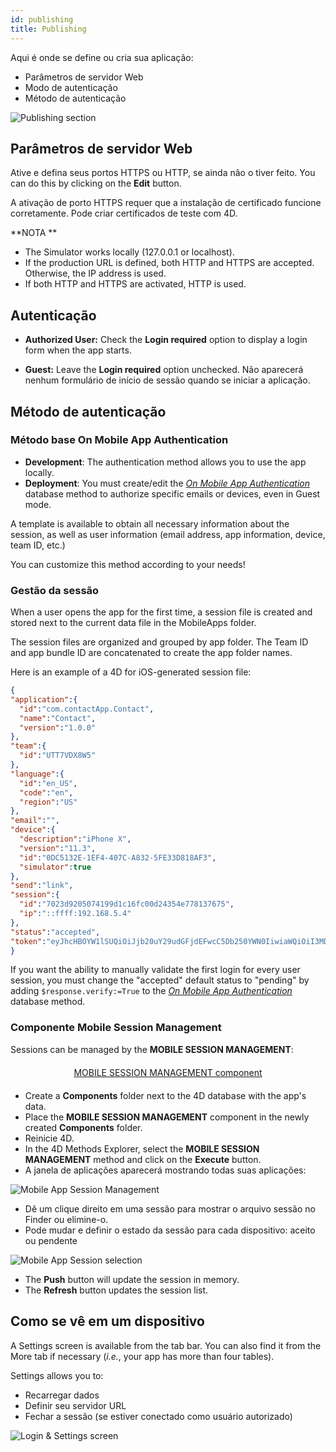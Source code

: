 ```yaml
---
id: publishing
title: Publishing
---
```


Aqui é onde se define ou cria sua aplicação:

* Parâmetros de servidor Web
* Modo de autenticação
* Método de autenticação

![Publishing section](assets/en/project-editor/Publishing-section-4D-for-iOS.png)

## Parâmetros de servidor Web

Ative e defina seus portos HTTPS ou HTTP, se ainda não o tiver feito. You can do this by clicking on the **Edit** button.

A ativação de porto HTTPS requer que a instalação de certificado funcione corretamente. Pode criar certificados de teste com 4D.

<div markdown="1" class = "tips">
**NOTA **

* The Simulator works locally (127.0.0.1 or localhost).
* If the production URL is defined, both HTTP and HTTPS are accepted. Otherwise, the IP address is used.
* If both HTTP and HTTPS are activated, HTTP is used.
</div>

## Autenticação

* **Authorized User:** Check the **Login required** option to display a login form when the app starts.

* **Guest:** Leave the **Login required** option unchecked. Não aparecerá nenhum formulário de início de sessão quando se iniciar a aplicação.

## Método de autenticação

### Método base On Mobile App Authentication

* **Development**: The authentication method allows you to use the app locally.
* **Deployment**: You must create/edit the [*On Mobile App Authentication*](https://doc.4d.com/4Dv17R3/4D/17-R3/On-Mobile-App-Authentication-database-method.301-3906587.en.html) database method to authorize specific emails or devices, even in Guest mode.

A template is available to obtain all necessary information about the session, as well as user information (email address, app information, device, team ID, etc.)

You can customize this method according to your needs!

### Gestão da sessão

When a user opens the app for the first time, a session file is created and stored next to the current data file in the MobileApps folder.

The session files are organized and grouped by app folder. The Team ID and app bundle ID are concatenated to create the app folder names.

Here is an example of a 4D for iOS-generated session file:

```json
{
"application":{
  "id":"com.contactApp.Contact",
  "name":"Contact",
  "version":"1.0.0"
},
"team":{
  "id":"UTT7VDX8W5"
},
"language":{
  "id":"en_US",
  "code":"en",
  "region":"US"
},
"email":"",
"device":{
  "description":"iPhone X",
  "version":"11.3",
  "id":"0DC5132E-1EF4-407C-A832-5FE33D818AF3",
  "simulator":true
},
"send":"link",
"session":{
  "id":"7023d9205074199d1c16fc00d24354e778137675",
  "ip":"::ffff:192.168.5.4"
},
"status":"accepted",
"token":"eyJhcHBOYW1lSUQiOiJjb20uY29udGFjdEFwcC5Db250YWN0IiwiaWQiOiI3MDIzZDkyMDUwNzQxOTlkMWMxNmZjMDBkMjQzNTRlNzc4MTM3Njc1IiwidGVhbUlEIjoiVVRUN1ZEWDhXNSJ9"
}

```

If you want the ability to manually validate the first login for every user session, you must change the "accepted" default status to "pending" by adding `$response.verify:=True` to the [*On Mobile App Authentication*](https://doc.4d.com/4Dv17R3/4D/17-R3/On-Mobile-App-Authentication-database-method.301-3906587.en.html) database method.


### Componente Mobile Session Management

Sessions can be managed by the **MOBILE SESSION MANAGEMENT**:

<div markdown="1" style="text-align: center; margin-top: 20px; margin-bottom: 20px">
<a class="button"
href="../assets/en/session-management/MOBILE-SESSION-MANAGEMENT.zip">MOBILE SESSION MANAGEMENT component</a>
</div>

* Create a **Components** folder next to the 4D database with the app's data.
* Place the **MOBILE SESSION MANAGEMENT** component in the newly created **Components** folder.
* Reinicie 4D.
* In the 4D Methods Explorer, select the **MOBILE SESSION MANAGEMENT** method and click on the **Execute** button.
* A janela de aplicações aparecerá mostrando todas suas aplicações:

![Mobile App Session Management](assets/en/session-management/Mobile-App-Session-Management.png)

* Dê um clique direito em uma sessão para mostrar o arquivo sessão no Finder ou elimine-o.
* Pode mudar e definir o estado da sessão para cada dispositivo: aceito ou pendente

![Mobile App Session selection](assets/en/session-management/Mobile-App-Session-Management-selected.png)

* The **Push** button will update the session in memory.
* The **Refresh** button updates the session list.

## Como se vê em um dispositivo

A Settings screen is available from the tab bar. You can also find it from the More tab if necessary (*i.e.*, your app has more than four tables).

Settings allows you to:

* Recarregar dados
* Definir seu servidor URL
* Fechar a sessão (se estiver conectado como usuário autorizado)

![Login & Settings screen](assets/en/project-editor/Login-Settings-screen-Publishing-section-4D-for-iOS.png)



